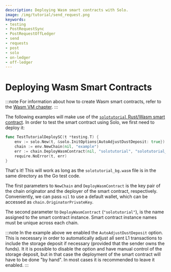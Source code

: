 ```yaml
---
description: Deploying Wasm smart contracts with Solo.
image: /img/tutorial/send_request.png
keywords:
- testing
- PostRequestSync
- PostRequestOffLedger
- send
- requests
- post
- solo
- on-ledger
- off-ledger
---
```

# Deploying Wasm Smart Contracts

:::note
For information about how to create Wasm smart contracts, refer to the [Wasm VM chapter](../wasm_vm/intro.mdx).
:::

The following examples will make use of the [`solotutorial` Rust/Wasm smart contract](https://github.com/iotaledger/wasp/tree/develop/documentation/tutorial-examples/src/solotutorial.rs).
In order to test the smart contract using Solo, we first need to deploy it:

```go
func TestTutorialDeploySC(t *testing.T) {
	env := solo.New(t, &solo.InitOptions{AutoAdjustDustDeposit: true})
	chain := env.NewChain(nil, "example")
	err := chain.DeployWasmContract(nil, "solotutorial", "solotutorial_bg.wasm")
	require.NoError(t, err)
}
```

That's it! This will work as long as the `solotutorial_bg.wasm` file is in the same directory as the Go test code.

The first parameters to `NewChain` and `DeployWasmContract` is the key pair of the chain originator and the deployer of the smart contract, respectively.
Conveniently, we can pass `nil` to use a default wallet, which can be accessed as `chain.OriginatorPrivateKey`.

The second parameter to `DeployWasmContract` (`"solotutorial"`), is the name assigned to the smart contract instance.
Smart contract instance names must be unique across each chain.

:::note
In the example above we enabled the `AutoAdjustDustDeposit` option.
This is necessary in order to automatically adjust all sent L1 transactions to include the storage deposit if necessary (provided that the sender owns the funds).
It it is possible to disable the option and have manual control of the storage deposit, but in that case the deployment of the smart contract will have to be done "by hand".
In most cases it is recommended to leave it enabled.
:::
